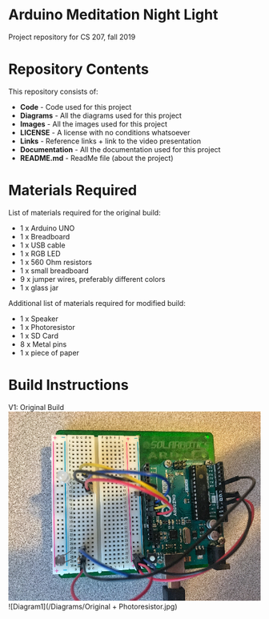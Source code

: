 # Arduino Meditation Night Light
Project repository for CS 207, fall 2019

# Repository Contents
This repository consists of:
* **Code** - Code used for this project
* **Diagrams** - All the diagrams used for this project
* **Images** - All the images used for this project
* **LICENSE** - A license with no conditions whatsoever
* **Links** - Reference links + link to the video presentation
* **Documentation** - All the documentation used for this project
* **README.md** - ReadMe file (about the project)

# Materials Required
List of materials required for the original build:
* 1 x Arduino UNO
* 1 x Breadboard
* 1 x USB cable
* 1 x RGB LED
* 1 x 560 Ohm resistors
* 1 x small breadboard
* 9 x jumper wires, preferably different colors 
* 1 x glass jar

Additional list of materials required for modified build:
* 1 x Speaker
* 1 x Photoresistor
* 1 x SD Card
* 8 x Metal pins
* 1 x piece of paper

# Build Instructions
V1: Original Build
![Build1](/Images/NightLight1.jpg)
![Diagram1](/Diagrams/Original + Photoresistor.jpg)
